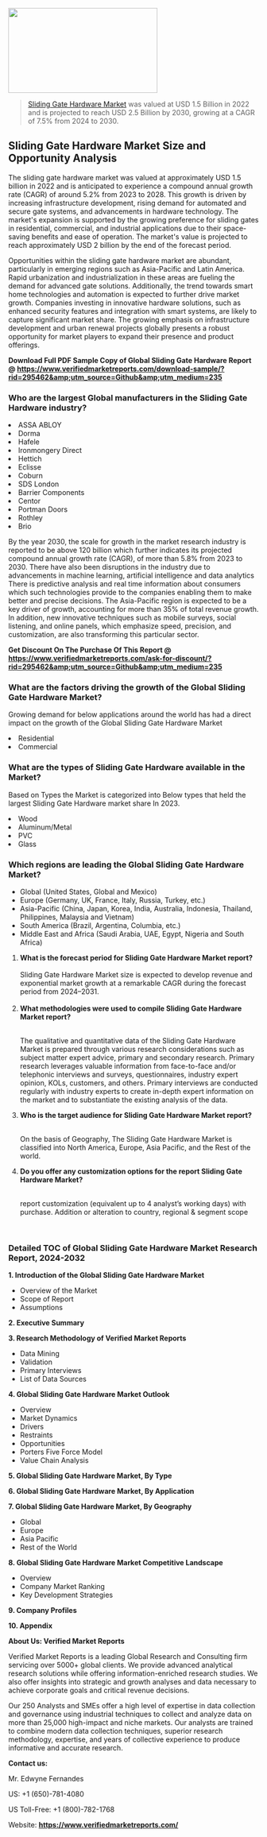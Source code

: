 <img src="https://ffe5etoiles.com/wp-content/uploads/2024/12/MST1-300x171.png" alt="" width="300" height="171" class="alignnone size-medium wp-image-20088" /><blockquote><p><p><a href="https://www.verifiedmarketreports.com/download-sample/?rid=295462&utm_source=Github&utm_medium=235" target="_blank">Sliding Gate Hardware Market</a> was valued at USD 1.5 Billion in 2022 and is projected to reach USD 2.5 Billion by 2030, growing at a CAGR of 7.5% from 2024 to 2030.</p></blockquote><p><h2>Sliding Gate Hardware Market Size and Opportunity Analysis</h2><p>The sliding gate hardware market was valued at approximately USD 1.5 billion in 2022 and is anticipated to experience a compound annual growth rate (CAGR) of around 5.2% from 2023 to 2028. This growth is driven by increasing infrastructure development, rising demand for automated and secure gate systems, and advancements in hardware technology. The market's expansion is supported by the growing preference for sliding gates in residential, commercial, and industrial applications due to their space-saving benefits and ease of operation. The market's value is projected to reach approximately USD 2 billion by the end of the forecast period.</p><p>Opportunities within the sliding gate hardware market are abundant, particularly in emerging regions such as Asia-Pacific and Latin America. Rapid urbanization and industrialization in these areas are fueling the demand for advanced gate solutions. Additionally, the trend towards smart home technologies and automation is expected to further drive market growth. Companies investing in innovative hardware solutions, such as enhanced security features and integration with smart systems, are likely to capture significant market share. The growing emphasis on infrastructure development and urban renewal projects globally presents a robust opportunity for market players to expand their presence and product offerings.</p></p><p class=""><strong>Download Full PDF Sample Copy of Global Sliding Gate Hardware Report @ <a href="https://www.verifiedmarketreports.com/download-sample/?rid=295462&amp;utm_source=Github&amp;utm_medium=235" target="_blank">https://www.verifiedmarketreports.com/download-sample/?rid=295462&amp;utm_source=Github&amp;utm_medium=235</a></strong></p><h3 id="" class="">Who are the largest Global manufacturers in the Sliding Gate Hardware industry?</h3><p><li>ASSA ABLOY</li><li> Dorma</li><li> Hafele</li><li> Ironmongery Direct</li><li> Hettich</li><li> Eclisse</li><li> Coburn</li><li> SDS London</li><li> Barrier Components</li><li> Centor</li><li> Portman Doors</li><li> Rothley</li><li> Brio</li></p><div class=""><div class="" dir="" data-message-author-role="" data-message-id="" data-message-model-slug=""><div class=""><div class=""><div class=""><div class="" dir="" data-message-author-role="" data-message-id="" data-message-model-slug=""><div class=""><div class=""><p>By the year 2030, the scale for growth in the market research industry is reported to be above 120 billion which further indicates its projected compound annual growth rate (CAGR), of more than 5.8% from 2023 to 2030. There have also been disruptions in the industry due to advancements in machine learning, artificial intelligence and data analytics There is predictive analysis and real time information about consumers which such technologies provide to the companies enabling them to make better and precise decisions. The Asia-Pacific region is expected to be a key driver of growth, accounting for more than 35% of total revenue growth. In addition, new innovative techniques such as mobile surveys, social listening, and online panels, which emphasize speed, precision, and customization, are also transforming this particular sector.</p><p><strong>Get Discount On The Purchase Of This Report @&nbsp; <a href="https://www.verifiedmarketreports.com/ask-for-discount/?rid=295462&amp;utm_source=Github&amp;utm_medium=235" target="_blank">https://www.verifiedmarketreports.com/ask-for-discount/?rid=295462&amp;utm_source=Github&amp;utm_medium=235</a></strong></p></div></div></div></div></div></div></div></div><h3 id="" class="">What are the factors driving the growth of the Global Sliding Gate Hardware Market?</h3><p id="" class="">Growing demand for below applications around the world has had a direct impact on the growth of the Global Sliding Gate Hardware Market</p><p id="" class=""><li>Residential</li><li> Commercial</li></p><h3 id="" class="">What are the types of Sliding Gate Hardware available in the Market?</h3><p id="" class="">Based on Types the Market is categorized into Below types that held the largest Sliding Gate Hardware market share In 2023.</p><p id="" class=""><li>Wood</li><li> Aluminum/Metal</li><li> PVC</li><li> Glass</li></p><h3 id="" class="">Which regions are leading the Global Sliding Gate Hardware Market?</h3><ul><li>Global (United States, Global and Mexico)</li><li>Europe (Germany, UK, France, Italy, Russia, Turkey, etc.)</li><li>Asia-Pacific (China, Japan, Korea, India, Australia, Indonesia, Thailand, Philippines, Malaysia and Vietnam)</li><li>South America (Brazil, Argentina, Columbia, etc.)</li><li>Middle East and Africa (Saudi Arabia, UAE, Egypt, Nigeria and South Africa)</li></ul><p><ol><li><strong>What is the forecast period for Sliding Gate Hardware Market report?<br /></strong><br /><span data-sheets-root="1" data-sheets-value="{&quot;1&quot;:2,&quot;2&quot;:&quot;XXXX size is expected to develop revenue and exponential market growth at a remarkable CAGR during the forecast period from 2024&ndash;2030.&quot;}" data-sheets-userformat="{&quot;2&quot;:12674,&quot;4&quot;:{&quot;1&quot;:2,&quot;2&quot;:16776960},&quot;10&quot;:2,&quot;11&quot;:0,&quot;15&quot;:&quot;Arial&quot;,&quot;16&quot;:12}">Sliding Gate Hardware Market size is expected to develop revenue and exponential market growth at a remarkable CAGR during the forecast period from 2024&ndash;2031.</span><br /><br /></li><li><strong>What methodologies were used to compile Sliding Gate Hardware Market report?<br /><br /></strong><p>The qualitative and quantitative data of the&nbsp;Sliding Gate Hardware Market is prepared through various research considerations such as subject matter expert advice, primary and secondary research. Primary research leverages valuable information from face-to-face and/or telephonic interviews and surveys, questionnaires, industry expert opinion, KOLs, customers, and others. Primary interviews are conducted regularly with industry experts to create in-depth expert information on the market and to substantiate the existing analysis of the data.&nbsp;</p></li><li><strong>Who is the target audience for Sliding Gate Hardware Market report?<br /><br /></strong><p>On the basis of Geography, The&nbsp;Sliding Gate Hardware Market is classified into North America, Europe, Asia Pacific, and the Rest of the world.</p></li><li><strong>Do you offer any customization options for the report Sliding Gate Hardware Market?<br /><br /></strong><p>report customization (equivalent up to 4 analyst&rsquo;s working days) with purchase. Addition or alteration to country, regional &amp; segment scope</p><p>&nbsp;</p></li></ol></p><h3 id="" class="">Detailed TOC of Global Sliding Gate Hardware Market Research Report, 2024-2032</h3><p id="" class=""><strong>1. Introduction of the Global Sliding Gate Hardware Market</strong></p><ul><li>Overview of the Market</li><li>Scope of Report</li><li>Assumptions</li></ul><p id="" class=""><strong>2. Executive Summary</strong></p><p id="" class=""><strong>3. Research Methodology of&nbsp;Verified Market Reports</strong></p><ul><li>Data Mining</li><li>Validation</li><li>Primary Interviews</li><li>List of Data Sources</li></ul><p id="" class=""><strong>4. Global Sliding Gate Hardware Market Outlook</strong></p><ul><li>Overview</li><li>Market Dynamics</li><li>Drivers</li><li>Restraints</li><li>Opportunities</li><li>Porters Five Force Model</li><li>Value Chain Analysis</li></ul><p id="" class=""><strong>5. Global Sliding Gate Hardware Market, By&nbsp;Type</strong></p><p id="" class=""><strong>6. Global Sliding Gate Hardware Market, By Application</strong></p><p id="" class=""><strong>7. Global Sliding Gate Hardware Market, By Geography</strong></p><ul><li>Global</li><li>Europe</li><li>Asia Pacific</li><li>Rest of the World</li></ul><p id="" class=""><strong>8. Global Sliding Gate Hardware Market Competitive Landscape</strong></p><ul><li>Overview</li><li>Company Market Ranking</li><li>Key Development Strategies</li></ul><p id="" class=""><strong>9. Company Profiles</strong></p><p id="" class=""><strong>10. Appendix</strong></p><p id="" class=""><strong>About Us: Verified Market Reports</strong></p><p id="" class="">Verified Market Reports is a leading Global Research and Consulting firm servicing over 5000+ global clients. We provide advanced analytical research solutions while offering information-enriched research studies. We also offer insights into strategic and growth analyses and data necessary to achieve corporate goals and critical revenue decisions.</p><p id="" class="">Our 250 Analysts and SMEs offer a high level of expertise in data collection and governance using industrial techniques to collect and analyze data on more than 25,000 high-impact and niche markets. Our analysts are trained to combine modern data collection techniques, superior research methodology, expertise, and years of collective experience to produce informative and accurate research.</p><p id="" class=""><strong>Contact us:</strong></p><p id="" class="">Mr. Edwyne Fernandes</p><p id="" class="">US: +1 (650)-781-4080</p><p id="" class="">US Toll-Free: +1 (800)-782-1768</p><p id="" class="">Website: <a target="" data-test-app-aware-link=""><strong>https://www.verifiedmarketreports.com/</strong></a></p>
